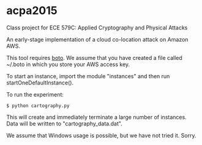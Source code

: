 # acpa2015
Class project for ECE 579C: Applied Cryptography and Physical Attacks

An early-stage implementation of a cloud co-location attack on Amazon AWS.

This tool requires [boto](http://docs.pythonboto.org/en/latest/getting_started.html).
We assume that you have created a file called ~/.boto in which you store your
  AWS access key.

To start an instance, import the module "instances" and then run
startOneDefaultInstance().

To run the experiment:
```
$ python cartography.py
```
This will create and immediately terminate a large number of instances. Data
will be written to "cartography_data.dat".

We assume that Windows usage is possible, but we have not tried it. Sorry.

